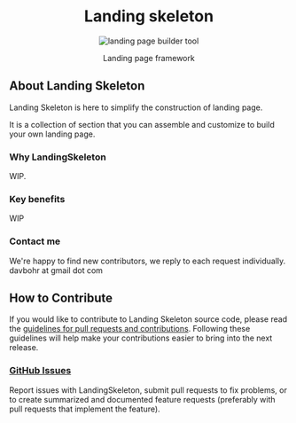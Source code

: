 <h1 align="center">Landing skeleton</h1>
<p align="center">
  <img title="landing page builder tool" src='http://www.follomie.fr/images/website-design-2-xxl.png' />
</p>
<p align="center">Landing page framework</p>


## About Landing Skeleton

Landing Skeleton is here to simplify the construction of landing page.

It is a collection of section that you can assemble and customize to build your own landing page.

### Why LandingSkeleton

WIP.

### Key benefits

WIP

### Contact me

We're happy to find new contributors, we reply to each request individually. davbohr at gmail dot com

## How to Contribute

If you would like to contribute to Landing Skeleton source code, please read
the [guidelines for pull requests and contributions](https://help.github.com/articles/using-pull-requests/).
Following these guidelines will help make your contributions easier to
bring into the next release.

### [GitHub Issues](//github.com/davidb583/landing-skeleton/issues)

Report issues with LandingSkeleton, submit pull requests to fix problems, or to
create summarized and documented feature requests (preferably with pull
requests that implement the feature).
